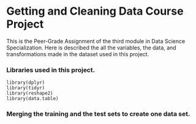 # Getting and Cleaning Data Course Project

This is the Peer-Grade Assignment of the third module in Data Science Specialization. Here is described the all 
the variables, the data, and transformations made in the dataset used in this project.

### Libraries used in this project.
```
library(dplyr)
library(tidyr)
library(reshape2)
library(data.table)
```

### Merging the training and the test sets to create one data set.
